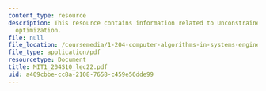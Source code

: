 ```yaml
---
content_type: resource
description: This resource contains information related to Unconstrained nonlinear
  optimization.
file: null
file_location: /coursemedia/1-204-computer-algorithms-in-systems-engineering-spring-2010/a409cbbecc8a21087658c459e56dde99_MIT1_204S10_lec22.pdf
file_type: application/pdf
resourcetype: Document
title: MIT1_204S10_lec22.pdf
uid: a409cbbe-cc8a-2108-7658-c459e56dde99
---
```

